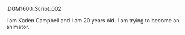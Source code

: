 .DGM1600_Script_002


I am Kaden Campbell and I am 20 years old. I am trying to become an animator.
